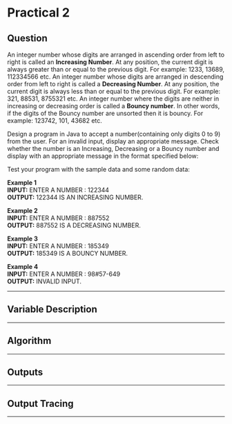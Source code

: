 # Practical 2
## Question

An integer number whose digits are arranged in ascending order from left to right is called an **Increasing Number**. At any position, the current digit is always greater than or equal to the previous digit. For example: 1233, 13689, 112334566 etc.
An integer number whose digits are arranged in descending order from left to right is called a **Decreasing Number**. At any position, the current digit is always less than or equal to the previous digit. For example: 321, 88531, 8755321 etc.
An integer number where the digits are neither in increasing or decreasing order is called a **Bouncy number**. In other words, if the digits of the Bouncy number are unsorted then it is bouncy. For example: 123742, 101, 43682 etc.

Design a program in Java to accept a number(containing only digits 0 to 9) from the user. For an invalid input, display an appropriate message. Check whether the number is an Increasing, Decreasing or a Bouncy number and display with an appropriate message in the format specified below: 

Test your program with the sample data and some random data:

**Example 1**
<br/> **INPUT:** ENTER A NUMBER : 122344
<br/> **OUTPUT:** 122344 IS AN INCREASING NUMBER.

**Example 2**
<br/> **INPUT:** ENTER A NUMBER : 887552
<br/> **OUTPUT:** 887552 IS A DECREASING NUMBER.

**Example 3**
<br/> **INPUT:** ENTER A NUMBER : 185349
<br/> **OUTPUT:** 185349 IS A BOUNCY NUMBER.

**Example 4**
<br/> **INPUT:** ENTER A NUMBER : 98#57-649
<br/> **OUTPUT:** INVALID INPUT.

****
## Variable Description

****
## Algorithm

****
## Outputs

****
## Output Tracing

****
